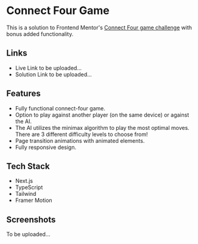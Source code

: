 # Connect Four Game

This is a solution to Frontend Mentor's [Connect Four game challenge](https://www.frontendmentor.io/challenges/tic-tac-toe-game-Re7ZF_E2v) with bonus added functionality.

## Links

- Live Link to be uploaded...
- Solution Link to be uploaded...

## Features

- Fully functional connect-four game.
- Option to play against another player (on the same device) or against the AI.
- The AI utilizes the minimax algorithm to play the most optimal moves. There are 3 different difficulty levels to choose from!
- Page transition animations with animated elements.
- Fully responsive design.

## Tech Stack

- Next.js
- TypeScript
- Tailwind
- Framer Motion

## Screenshots

To be uploaded...
